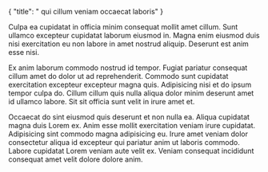 {
  "title": " qui cillum veniam occaecat laboris"
}

Culpa ea cupidatat in officia minim consequat mollit amet cillum. Sunt ullamco excepteur cupidatat laborum eiusmod in. Magna enim eiusmod duis nisi exercitation eu non labore in amet nostrud aliquip. Deserunt est anim esse nisi.

Ex anim laborum commodo nostrud id tempor. Fugiat pariatur consequat cillum amet do dolor ut ad reprehenderit. Commodo sunt cupidatat exercitation excepteur excepteur magna quis. Adipisicing nisi et do ipsum tempor culpa do. Cillum cillum quis nulla aliqua dolor minim deserunt amet id ullamco labore. Sit sit officia sunt velit in irure amet et.

Occaecat do sint eiusmod quis deserunt et non nulla ea. Aliqua cupidatat magna duis Lorem ex. Anim esse mollit exercitation veniam irure cupidatat. Adipisicing sint commodo magna adipisicing eu. Irure amet veniam dolor consectetur aliqua id excepteur qui pariatur anim ut laboris commodo. Labore cupidatat Lorem veniam aute velit ex. Veniam consequat incididunt consequat amet velit dolore dolore anim.
